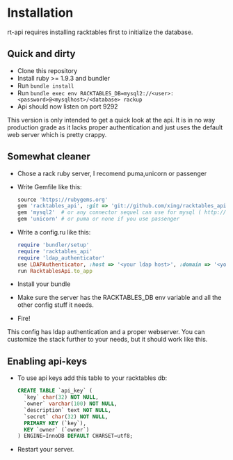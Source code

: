 Installation
===============

rt-api requires installing racktables first to initialize the database.

Quick and dirty
---------------

- Clone this repository
- Install ruby >= 1.9.3 and bundler
- Run `bundle install`
- Run `bundle exec env RACKTABLES_DB=mysql2://<user>:<password>@<mysqlhost>/<database> rackup`
- Api should now listen on port 9292

This version is only intended to get a quick look at the api. It is in no way production grade as it lacks proper authentication and just uses the default web server which is pretty crappy.

Somewhat cleaner
---------------

- Chose a rack ruby server, I recomend puma,unicorn or passenger
- Write Gemfile like this:

    ```ruby
    source 'https://rubygems.org'
    gem 'racktables_api', :git => 'git://github.com/xing/racktables_api.git'
    gem 'mysql2'  # or any connector sequel can use for mysql ( http://sequel.rubyforge.org/rdoc/files/doc/opening_databases_rdoc.html )
    gem 'unicorn' # or puma or none if you use passenger
    ```

- Write a config.ru like this:

    ```ruby
    require 'bundler/setup'
    require 'racktables_api'
    require 'ldap_authenticator'
    use LDAPAuthenticator, :host => '<your ldap host>', :domain => '<your domain>'
    run RacktablesApi.to_app
    ```

- Install your bundle
- Make sure the server has the RACKTABLES_DB env variable and all the other config stuff it needs.
- Fire!

This config has ldap authentication and a proper webserver. You can customize the stack further to your needs, but it should work like this.

Enabling api-keys
----------------------

- To use api keys add this table to your racktables db:

    ```sql
    CREATE TABLE `api_key` (
      `key` char(32) NOT NULL,
      `owner` varchar(100) NOT NULL,
      `description` text NOT NULL,
      `secret` char(32) NOT NULL,
      PRIMARY KEY (`key`),
      KEY `owner` (`owner`)
    ) ENGINE=InnoDB DEFAULT CHARSET=utf8;
    ```

- Restart your server.
